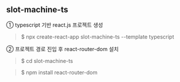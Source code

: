 ## slot-machine-ts

① typescript 기반 react.js 프로젝트 생성
>$ npx create-react-app slot-machine-ts --template typescript

② 프로젝트 경로 진입 후 react-router-dom 설치
>$ cd slot-machine-ts

>$ npm install react-router-dom